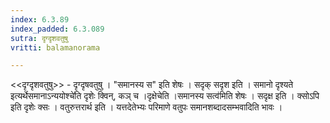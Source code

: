 ```yaml
---
index: 6.3.89
index_padded: 6.3.089
sutra: दृग्दृशवतुषु
vritti: balamanorama

---
```

<<दृग्दृशवतुषु>> - दृग्दृषवतुषु । "समानस्य स" इति शेषः । सदृक् सदृश इति । समानो दृश्यते इत्यर्थेसमानाऽन्ययोश्चे॑ति दृशेः क्विन्, कञ् च ।दृक्षेचेति ।समानस्य सत्व॑मिति शेषः । सदृक्ष इति । क्सोऽपि इति दृशेः क्सः । वतुरुत्तरार्थ इति । यत्तदेतेभ्यः परिमाणे वतुपः समानशब्दादसम्भवादिति भावः ।